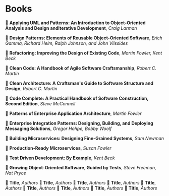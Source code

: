 # Books

:book: **Applying UML and Patterns: An Introduction to Object-Oriented Analysis and Design andIterative Development**, *Craig Larman*

:book: **Design Patterns: Elements of Reusable Object-Oriented Software**, *Erich Gamma, Richard Helm, Ralph Johnson, and John Vlissides*

:book: **Refactoring: Improving the Design of Existing Code**, *Martin Fowler, Kent Beck*

:book: **Clean Code: A Handbook of Agile Software Craftsmanship**, *Robert C. Martin*

:book: **Clean Architecture: A Craftsman's Guide to Software Structure and Design**, *Robert C. Martin*

:book: **Code Complete: A Practical Handbook of Software Construction, Second Edition**, *Steve McConnell*

:book: **Patterns of Enterprise Application Architecture**, *Martin Fowler*

:book: **Enterprise Integration Patterns: Designing, Building, and Deploying Messaging Solutions**, *Gregor Hohpe, Bobby Woolf*

:book: **Building Microservices: Designing Fine-Grained Systems**, *Sam Newman*

:book: **Production-Ready Microservices**, *Susan Fowler*

:book: **Test Driven Development: By Example**, *Kent Beck*

:book: **Growing Object-Oriented Software, Guided by Tests**, *Steve Freeman, Nat Pryce*

:book: **Title**, *Authors*
:book: **Title**, *Authors*
:book: **Title**, *Authors*
:book: **Title**, *Authors*
:book: **Title**, *Authors*
:book: **Title**, *Authors*
:book: **Title**, *Authors*
:book: **Title**, *Authors*
:closed_book: **Title**, *Authors*
